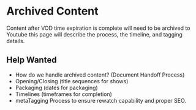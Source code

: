 # Archived Content 
Content after VOD time expiration is complete will need to be archived to Youtube this page will describe the process, the timeline, and tagging details.

## Help Wanted 
- How do we handle archived content?  (Document Handoff Process)
- Opening/Closing (title sequences for shows)
- Packaging (dates for packaging)
- Timelines (timeframes for completion) 
- metaTagging Process to ensure rewatch capability and proper SEO.
